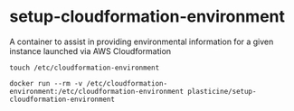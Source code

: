 # setup-cloudformation-environment
A container to assist in providing environmental information for a given instance launched via AWS Cloudformation

``` shell
touch /etc/cloudformation-environment

docker run --rm -v /etc/cloudformation-environment:/etc/cloudformation-environment plasticine/setup-cloudformation-environment
```
